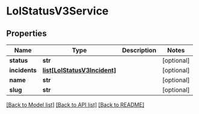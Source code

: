 # LolStatusV3Service

## Properties
Name | Type | Description | Notes
------------ | ------------- | ------------- | -------------
**status** | **str** |  | [optional] 
**incidents** | [**list[LolStatusV3Incident]**](LolStatusV3Incident.md) |  | [optional] 
**name** | **str** |  | [optional] 
**slug** | **str** |  | [optional] 

[[Back to Model list]](../README.md#documentation-for-models) [[Back to API list]](../README.md#documentation-for-api-endpoints) [[Back to README]](../README.md)



